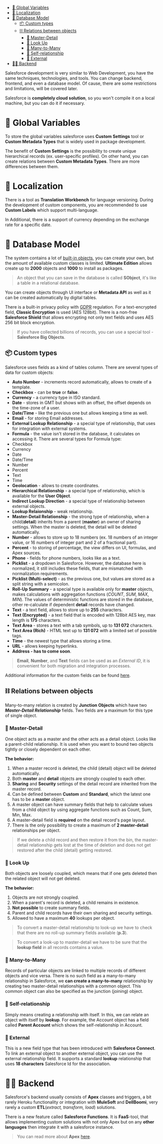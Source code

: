 <!--ts-->
- [📡 Global Variables](#-global-variables)
- [📃 Localization](#-localization)
- [🧬 Database Model](#-database-model)
  - [📦 Сustom types](#-сustom-types)
  - [⛓ Relations between objects](#-relations-between-objects)
    - [🔌 Master-Detail](#-master-detail)
    - [🔌 Look Up](#-look-up)
    - [🔌 Many-to-Many](#-many-to-many)
    - [🔌 Self-relationship](#-self-relationship)
    - [🔌 External](#-external)
- [🥷🏻 Backend](#-backend)
<!--te-->

Salesforce development is very similar to Web Development, you have the same techniques, technologies, and tools. You can change backend, frontend, and even a database model. Of cause, there are some restrictions and limitations, will be covered later.

Salesforce is **completely cloud solution**, so you won't compile it on a local machine, but you can do it if necessary.

# 📡 Global Variables

To store the global variables salesforce uses **Custom Settings** tool or **Custom Metadata Types** that is widely used in package development.

The benefit of **Custom Settings** is the possibility to create unique hierarchical records (ex. user-specific profiles). On other hand, you can create relations between **Custom Metadata Types**. There are more differences between them.

# 📃 Localization

There is a tool as **Translation Workbench** for language versioning. During the development of custom components, you are recommended to use **Custom Labels** which support multi-language.

In Additional, there is a support of currency depending on the exchange rate for a specific date.

# 🧬 Database Model

The system contains a lot of [built-in objects](https://developer.salesforce.com/docs/atlas.en-us.object_reference.meta/object_reference/sforce_api_objects_list.htm), you can create your own, but the amount of available custom classes is limited. **Ultimate Edition** allows create up to **2000** objects and **1000** to install as packages.

> An object that you can save in the database is called **SObject**, it's like a table in a relational database.

You can create objects through UI interface or **Metadata API** as well as it can be created automatically by digital tables.

There is a built-in privacy policy with [GDPR](https://en.wikipedia.org/wiki/General_Data_Protection_Regulationhttps://en.wikipedia.org/wiki/General_Data_Protection_Regulation) regulation. For a text-encrypted field, **Classic Encryption** is used (AES 128bit). There is a non-free **Salesforce Shield** that allows encrypting not only text fields and uses AES 256 bit block encryption.

> If you have collected billions of records, you can use a special tool - **Salesforce Big Objects**.

## 📦 Сustom types

Salesforce uses fields as a kind of tables column. There are several types of data for custom objects:
- **Auto Number** - increments record automatically, allows to create of a template.
- **Checkbox** - can be **true** or **false**.
- **Currency** - a currency type in ISO standard.
- **Date** - stores in GMT but shows with an offset, the offset depends on the time-zone of a user.
- **Date/Time** - like the previous one but allows keeping a time as well.
- **Email** - for storing Email addresses.
- **External Lookup Relationship** - a special type of relationship, that uses for integration with external systems.
- **Formula** - the value isn't stored in the database, it calculates on accessing it. There are several types for Formula type:
 - Checkbox
 - Currency
 - Date
 - Date/Time
 - Number
 - Percent
 - Text
 - Time
- **Geolocation** - allows to create coordinates.
- **Hierarchical Relationship** - a special type of relationship, which is available for the **User Object**.
- **Indirect Lookup Direction** - a special type of relationship between external objects.
- **Lookup Relaionship** - weak relationship.
- **Master-Detail Relationship** - the strong type of relationship, when a child(**detail**) inherits from a parent (**master**) an owner of sharing settings. When the master is deleted, the detail will be deleted automatically.
- **Number** - allows to store up to 18 numbers (ex. 18 numbers of an integer value, or 16 numbers of integer part and 2 of a fractional part).
- **Percent** - to storing of percentage, the view differs on UI, formulas, and Apex sources.
- **Phone** - fields for phone numbers, looks like as a text.
- **Picklist** - a dropdown in Salesforce. However, the database here is normalized, it still includes these fields, that are mismatched with normalization requirements.
- **Picklist (Multi-select)** - as the previous one, but values are stored as a split string with a semicolon.
- **Roll-Up Summary** - a special type is available only for **master** objects, makes calculations with aggregation functions (*COUNT*, *SUM*, *MAX*, *MIN*). The values of deterministic functions are stored in the database, other re-calculate if dependent **detail** records have changed.
- **Text** - a text field, allows to store up to **255** characters.
- **Text (Encrypted)** - a text field that is encoded with 128bit AES key, max length is **175** characters.
- **Text Area** - stores a text with a tab symbols, up to **131 072** characters.
- **Text Area (Rich)** - HTML text up to **131 072** with a limited set of possible tags.
- **Time** - the newest type that allows storing a time.
- **URL** - allows keeping hyperlinks.
- **Address - has to come soon**.

> **Email**, **Number**, and **Text** fields can be used as an *External ID*, it is convenient for both migration and integration processes.

Additional information for the custom fields can be found [here](https://help.salesforce.com/s/articleView?id=sf.custom_field_types.htm&type=5).

## ⛓ Relations between objects

Many-to-many relation is created by **Junction Objects** which have two ***Master-Detail Relationship*** fields. Two fields are a maximum for this type of single object.

### 🔌 Master-Detail

One object acts as a master and the other acts as a detail object. Looks like a parent-child relationship. It is used when you want to bound two objects tightly or closely dependent on each other.

**The behavior:**
1. When a master record is deleted, the child (detail) object will be deleted automatically.
2. Both **master** and **detail** objects are strongly coupled to each other.
3. **Sharing** and **Security** settings of the detail record are inherited from the master record.
4. Can be defined between **Custom** and **Standard**, which the latest one has to be a **master** object.
5. A master object can have summary fields that help to calculate values from a child object by using aggregate functions such as Count, Sum, Min, Max.
6. A master-detail field is **required** on the detail record's page layout.
7. There is the only possibility to create a maximum of **2 master-detail** relationships per object.

> If we delete a child record and then restore it from the bin, the master-detail relationship gets lost at the time of deletion and does not get restored after the child (detail) getting restored.

### 🔌 Look Up

Both objects are loosely coupled, which means that if one gets deleted then the related object will not get deleted.

**The behavior:**
1. Objects are not strongly coupled.
2. When a parent's record is deleted, a child remains in existence.
3. **Not possible** to create summary fields.
4. Parent and child records have their own sharing and security settings.
5. Allowed to have a maximum **40** lookups per object.

> To convert a master-detail relationship to look-up we have to check that there are no roll-up summary fields available (**p.3**).

> To convert a look-up to master-detail we have to be sure that the **lookup field** in all records contains a value.

### 🔌 Many-to-Many

Records of particular objects are linked to multiple records of different objects and vice versa. There is no such field as a many-to-many relationship in Salesforce, we **can create a many-to-many** relationship by creating two master-detail relationships with a common object. This common object can also be specified as the junction (joining) object.

### 🔌 Self-relationship

Simply means creating a relationship with itself. In this, we can relate an object with itself by **lookup**. For example, the Account object has a field called **Parent Account** which shows the self-relationship in Account.

### 🔌 External

This is a new field type that has been introduced with **Salesforce Connect**. To link an external object to another external object, you can use the external relationship field. It supports a standard **lookup** relationship that uses **18 characters** Salesforce Id for the association.

# 🥷🏻 Backend

Salesforce's backend usually consists of **Apex** classes and triggers, a bit rarely Heroku functionality or integration with **MuleSoft** and **DellBoomi**, very rarely a custom **ETL**(*extract, transform, load*) solutions.

There is a new feature called **Salesforce Functions**. It is **FaaS**-tool, that allows implementing custom solutions with not only Apex but on any **other languages** then integrate it with a salesforce instance.

> You can read more about **Apex** [here](apex.md).